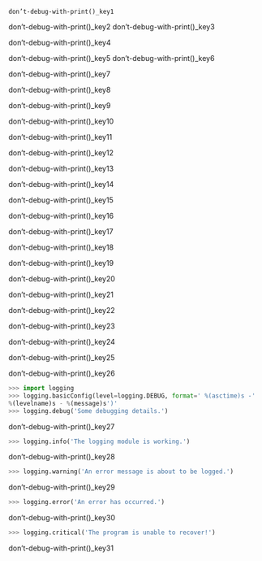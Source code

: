 ```ngMeta
don’t-debug-with-print()_key1
```

don’t-debug-with-print()_key2
don’t-debug-with-print()_key3


don’t-debug-with-print()_key4


don’t-debug-with-print()_key5
don’t-debug-with-print()_key6


don’t-debug-with-print()_key7


don’t-debug-with-print()_key8


don’t-debug-with-print()_key9


don’t-debug-with-print()_key10


don’t-debug-with-print()_key11


don’t-debug-with-print()_key12


don’t-debug-with-print()_key13


don’t-debug-with-print()_key14


don’t-debug-with-print()_key15


don’t-debug-with-print()_key16


don’t-debug-with-print()_key17


don’t-debug-with-print()_key18


don’t-debug-with-print()_key19


don’t-debug-with-print()_key20


don’t-debug-with-print()_key21


don’t-debug-with-print()_key22


don’t-debug-with-print()_key23


don’t-debug-with-print()_key24


don’t-debug-with-print()_key25


don’t-debug-with-print()_key26


```python
>>> import logging
>>> logging.basicConfig(level=logging.DEBUG, format=' %(asctime)s -'
%(levelname)s - %(message)s')'
>>> logging.debug('Some debugging details.')
```
don’t-debug-with-print()_key27
```python
>>> logging.info('The logging module is working.')
```
don’t-debug-with-print()_key28
```python
>>> logging.warning('An error message is about to be logged.')
```
don’t-debug-with-print()_key29
```python
>>> logging.error('An error has occurred.')
```
don’t-debug-with-print()_key30
```python
>>> logging.critical('The program is unable to recover!')
```
don’t-debug-with-print()_key31
